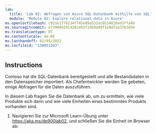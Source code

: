 ```yaml
---
lab:
  title: 'Lab 02: Abfragen von Azure SQL-Datenbank mithilfe von SQL'
  module: 'Module 02: Explore relational data in Azure'
ms.openlocfilehash: c921e1778234f745e89a532ac0534816ed3ffa4b
ms.sourcegitcommit: e739004291428ce83f14b9d49f1e9dfaa3762dde
ms.translationtype: HT
ms.contentlocale: de-DE
ms.lasthandoff: 02/05/2022
ms.locfileid: "138051503"
---
```

## <a name="instructions"></a>Instructions
Contoso hat die SQL-Datenbank bereitgestellt und alle Bestandsdaten in den Datenspeicher importiert. Als Chefentwickler werden Sie gebeten, einige Abfragen für die Daten auszuführen.

In diesem Lab fragen Sie die Datenbank ab, um zu ermitteln, wie viele Produkte sich darin und wie viele Einheiten eines bestimmten Produkts vorhanden sind.

1.  Navigieren Sie zur Microsoft Learn-Übung unter https://aka.ms/dp900lab02, und schließen Sie die Einheit im Browser ab: 
